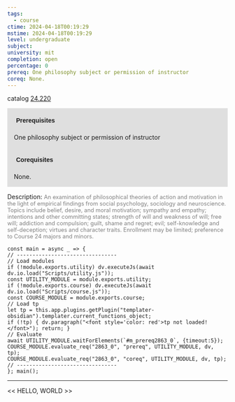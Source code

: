```yaml
---
tags:
  - course
ctime: 2024-04-18T00:19:29
mstime: 2024-04-18T00:19:29
level: undergraduate
subject: 
university: mit
completion: open
percentage: 0
prereq: One philosophy subject or permission of instructor
coreq: None.
---
```


catalog [24.220](http://student.mit.edu/catalog/m24a.html#24.220)

<span style="display: block; padding: 15px; background-color: rgb(100, 100, 100, 0.2);"><font id="m_prereq2863_0" style="display: block; font-family: Arial, sans-serif; font-weight: bold; padding: 5px">Prerequisites</font><br><span id="prereq2863_0">One philosophy subject or permission of instructor</span></span>
<span style="display: block; padding: 15px; background-color: rgb(100, 100, 100, 0.2);"><font id="m_coreq2863_0" style="display: block; font-family: Arial, sans-serif; font-weight: bold; padding: 5px">Corequisites</font><br><span id="coreq2863_0">None.</span></span>

<font style="">Description:</font>
<font style="color: grey; font-size: 0.8rem;">An examination of philosophical theories of action and motivation in the light of empirical findings from social psychology, sociology and neuroscience. Topics include belief, desire, and moral motivation; sympathy and empathy; intentions and other committing states; strength of will and weakness of will; free will; addiction and compulsion; guilt, shame and regret; evil; self-knowledge and self-deception; virtues and character traits. Enrollment may be limited; preference to Course 24 majors and minors.</font>

```dataviewjs
const main = async _ => {
// --------------------------------
// Load modules
if (!module.exports.utility) dv.executeJs(await dv.io.load("Scripts/utility.js"));
const UTILITY_MODULE = module.exports.utility;
if (!module.exports.course) dv.executeJs(await dv.io.load("Scripts/course.js"));
const COURSE_MODULE = module.exports.course;
// Load tp
let tp = this.app.plugins.getPlugin("templater-obsidian").templater.current_functions_object;
if (!tp) { dv.paragraph("<font style='color: red'>tp not loaded!</font>"); return; }
// Evaluate
await UTILITY_MODULE.waitForElements(`#m_prereq2863_0`, {timeout:5});
COURSE_MODULE.evaluate_req("2863_0", "prereq", UTILITY_MODULE, dv, tp);
COURSE_MODULE.evaluate_req("2863_0", "coreq", UTILITY_MODULE, dv, tp);
// --------------------------------
}; main();
```

---

<< HELLO, WORLD >>
